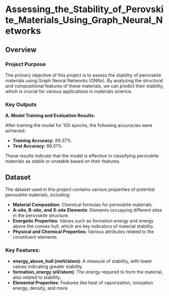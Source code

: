 # Assessing_the_Stability_of_Perovskite_Materials_Using_Graph_Neural_Networks

## Overview

### Project Purpose
The primary objective of this project is to assess the stability of perovskite materials using Graph Neural Networks (GNNs). By analyzing the structural and compositional features of these materials, we can predict their stability, which is crucial for various applications in materials science.

### Key Outputs
**A. Model Training and Evaluation Results:**

After training the model for 100 epochs, the following accuracies were achieved:
- **Training Accuracy**: 89.37%
- **Test Accuracy**: 86.01%

These results indicate that the model is effective in classifying perovskite materials as stable or unstable based on their features.

## Dataset
The dataset used in this project contains various properties of potential perovskite materials, including:
- **Material Composition**: Chemical formulas for perovskite materials.
- **A-site, B-site, and X-site Elements**: Elements occupying different sites in the perovskite structure.
- **Energetic Properties**: Values such as formation energy and energy above the convex hull, which are key indicators of material stability.
- **Physical and Chemical Properties**: Various attributes related to the constituent elements.

### Key Features:
- **energy_above_hull (meV/atom)**: A measure of stability, with lower values indicating greater stability.
- **formation_energy (eV/atom)**: The energy required to form the material, also related to stability.
- **Elemental Properties**: Features like heat of vaporization, ionization energy, density, and more.




